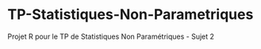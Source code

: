 # TP-Statistiques-Non-Parametriques
Projet R pour le TP de Statistiques Non Paramétriques - Sujet 2
